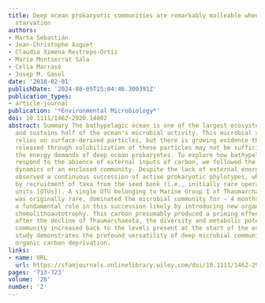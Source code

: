 ```yaml
---
title: Deep ocean prokaryotic communities are remarkably malleable when facing long-term
  starvation
authors:
- Marta Sebastián
- Jean-Christophe Auguet
- Claudia Ximena Restrepo-Ortiz
- Maria Montserrat Sala
- Celia Marrasé
- Josep M. Gasol
date: '2018-02-01'
publishDate: '2024-08-05T15:04:46.300391Z'
publication_types:
- article-journal
publication: '*Environmental Microbiology*'
doi: 10.1111/1462-2920.14002
abstract: Summary The bathypelagic ocean is one of the largest ecosystems on Earth
  and sustains half of the ocean's microbial activity. This microbial activity strongly
  relies on surface-derived particles, but there is growing evidence that the carbon
  released through solubilization of these particles may not be sufficient to meet
  the energy demands of deep ocean prokaryotes. To explore how bathypelagic prokaryotes
  respond to the absence of external inputs of carbon, we followed the long-term (1 year)
  dynamics of an enclosed community. Despite the lack of external energy supply, we
  observed a continuous succession of active prokaryotic phylotypes, which was driven
  by recruitment of taxa from the seed bank (i.e., initially rare operational taxonomic
  units [OTUs]). A single OTU belonging to Marine Group I of Thaumarchaeota, which
  was originally rare, dominated the microbial community for ∼ 4 months and played
  a fundamental role in this succession likely by introducing new organic carbon through
  chemolithoautotrophy. This carbon presumably produced a priming effect, because
  after the decline of Thaumarchaeota, the diversity and metabolic potential of the
  community increased back to the levels present at the start of the experiment. Our
  study demonstrates the profound versatility of deep microbial communities when facing
  organic carbon deprivation.
links:
- name: URL
  url: https://sfamjournals.onlinelibrary.wiley.com/doi/10.1111/1462-2920.14002
pages: '713-723'
volume: '20'
number: '2'
---
```

